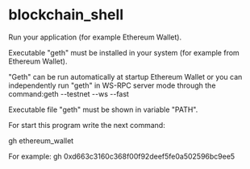 # blockchain_shell

Run your application (for example Ethereum Wallet).

Executable "geth" must be installed in your system (for example from Ethereum Wallet). 

"Geth" can be run automatically at startup Ethereum Wallet or you can independently run "geth" in WS-RPC server mode through the command:geth --testnet --ws --fast

Executable file "geth" must be shown in variable "PATH".

For start this program write the next command:

gh ethereum_wallet

For example: gh 0xd663c3160c368f00f92deef5fe0a502596bc9ee5

